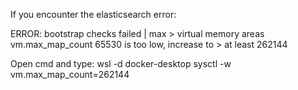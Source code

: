 If you encounter the elasticsearch error:

ERROR: bootstrap checks failed | max > virtual memory areas vm.max_map_count 65530 is too low, increase to > at least 262144

Open cmd and type:
wsl -d docker-desktop
sysctl -w vm.max_map_count=262144